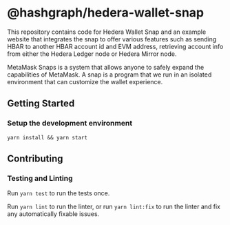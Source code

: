 # @hashgraph/hedera-wallet-snap

This repository contains code for Hedera Wallet Snap and an example website that integrates the snap to offer various features such as sending HBAR to another HBAR account id and EVM address, retrieving account info from either the Hedera Ledger node or Hedera Mirror node.

MetaMask Snaps is a system that allows anyone to safely expand the capabilities of MetaMask. A snap is a program that we run in an isolated environment that can customize the wallet experience.

## Getting Started

### Setup the development environment

```shell
yarn install && yarn start
```

## Contributing

### Testing and Linting

Run `yarn test` to run the tests once.

Run `yarn lint` to run the linter, or run `yarn lint:fix` to run the linter and fix any automatically fixable issues.
